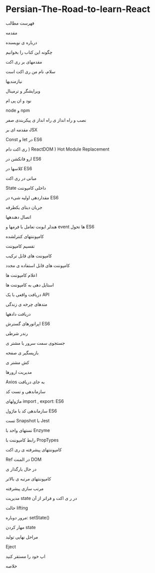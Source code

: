 # Persian-The-Road-to-learn-React
فهرست مطالب

مقدمه

درباره ی نویسنده

چگونه این کتاب را بخوانیم

مقدمهای بر ری اکت

سلام، نام من ری اکت است

نیازمندیها

ویرایشگر و ترمینال

نود و ان پی ام

node و npm


نصب و راه انداز ی 
راه انداز ی پیکربندی صفر 

مقدمه ای بر JSX

Const و let در ES6 

ری اکت دام ) ReactDOM ) 
Hot Module Replacement 

ارو فانکشن در ES6

کلاسها در ES6

مبانی در ری اکت 

State داخلی کامپوننت

مقداردهی اولیه شیء در ES6

جریان دیتای یکطرفه 

اتصال دهندهها 


هندلر ایونت 
تعامل با فرمها و event ها 
تحول ES6

کامپوننتهای کنترلشده

تقسیم کامپوننت

کامپوننت های قابل ترکیب

کامپوننت های قابل استفاده ی مجدد

اعلام کامپوننت ها

استایل دهی به کامپوننت ها

دریافت واقعی با یک API

متدهای چرخه ی زندگی

دریافت دادهها 

اپراتورهای گسترش ES6

رندر شرطی 

جستجوی سمت سرور یا مشتر ی 

بازپسگیر ی صفحه 

کش مشتر ی

مدیریت ارورها

Axios به جای دریافت 

سازماندهی و تست کد

ماژولهای import , export: ES6

سازماندهی کد با ماژول ES6

تست Snapshot با Jest 

تستهای واحد با Enzyme 

رابط کامپوننت با PropTypes 

کامپوننتهای پیشرفته ی ری اکت 

Ref در المنت DOM

در حال بارگذار ی

کامپوننتهای مرتبه ی بالاتر 

مرتب سازی پیشرفته 

مدیریت state در ر ی اکت و فراتر از آن 

حالت lifting

مرور دوباره: setState() 

مهار کردن state 

مراحل نهایی تولید 

Eject  

اپ خود را مستقر کنید 

خلاصه 

